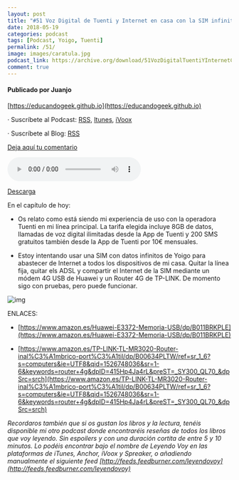```yaml
---
layout: post
title: "#51 Voz Digital de Tuenti y Internet en casa con la SIM infinita de Yoigo"
date: 2018-05-19
categories: podcast
tags: [Podcast, Yoigo, Tuenti]
permalink: /51/
image: images/caratula.jpg
podcast_link: https://archive.org/download/51VozDigitalTuentiYInternetCasaYoigo/51%20Voz%20Digital%20Tuenti%20y%20Internet%20Casa%20Yoigo.mp3
comment: true
---
```


#### Publicado por Juanjo

[https://educandogeek.github.io](https://educandogeek.github.io)

· Suscríbete al Podcast: [RSS](http://feeds.feedburner.com/educandogeek), [Itunes](https://itunes.apple.com/es/podcast/educando-geek/id1110060146?mt=2), [iVoox](https://www.ivoox.com/podcast-educando-geek_sq_f1289274_1.html)

· Suscríbete al Blog: [RSS](http://feeds.feedburner.com/educandogeekblog)

[Deja aquí tu comentario](https://educandogeek.github.io/51/)

<audio controls>
  <source src="{{ page.podcast_link }}" type="audio/mp3">
</audio>


[Descarga][Mp3]


En el capítulo de hoy:

- Os relato como está siendo mi experiencia de uso con la operadora Tuenti en mi línea principal. La tarifa elegida incluye 8GB de datos, llamadas de voz digital ilimitadas desde la App de Tuenti y 200 SMS gratuitos también desde la App de Tuenti por 10€ mensuales.

- Estoy intentando usar una SIM con datos infinitos de Yoigo para abastecer de Internet a todos los dispositivos de mi casa. Quitar la línea fija, quitar els ADSL y compartir el Internet de la SIM mediante un módem 4G USB de Huawei y un Router 4G de TP-LINK. De momento sigo con pruebas, pero puede funcionar.

![img](https://images-eu.ssl-images-amazon.com/images/I/415Hp4Ja4rL._AC_US218_.jpg)

ENLACES:

- [https://www.amazon.es/Huawei-E3372-Memoria-USB/dp/B011BRKPLE](https://www.amazon.es/Huawei-E3372-Memoria-USB/dp/B011BRKPLE)

- [https://www.amazon.es/TP-LINK-TL-MR3020-Router-inal%C3%A1mbrico-port%C3%A1til/dp/B00634PLTW/ref=sr_1_6?s=computers&ie=UTF8&qid=1526748036&sr=1-6&keywords=router+4g&dpID=415Hp4Ja4rL&preST=_SY300_QL70_&dpSrc=srch](https://www.amazon.es/TP-LINK-TL-MR3020-Router-inal%C3%A1mbrico-port%C3%A1til/dp/B00634PLTW/ref=sr_1_6?s=computers&ie=UTF8&qid=1526748036&sr=1-6&keywords=router+4g&dpID=415Hp4Ja4rL&preST=_SY300_QL70_&dpSrc=srch)





*Recordaros también que si os gustan los libros y la lectura, tenéis disponible mi otro podcast donde encontraréis reseñas de todos los libros que voy leyendo. Sin espoilers y con una duración cortita de entre 5 y 10 minutos. Lo podéis encontrar bajo el nombre de Leyendo Voy en las plataformas de iTunes, Anchor, iVoox y Spreaker, o añadiendo manualmente el siguiente feed [http://feeds.feedburner.com/leyendovoy](http://feeds.feedburner.com/leyendovoy)*



[Mp3]: https://archive.org/download/51VozDigitalTuentiYInternetCasaYoigo/51%20Voz%20Digital%20Tuenti%20y%20Internet%20Casa%20Yoigo.mp3


